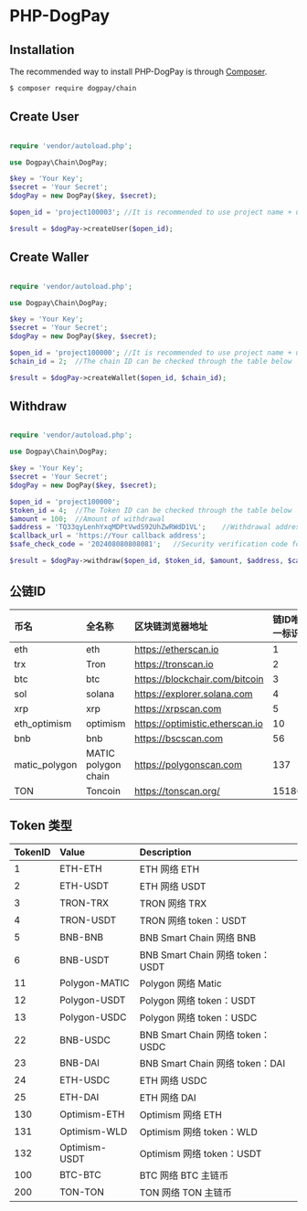 # PHP-DogPay


## Installation

The recommended way to install PHP-DogPay is through [Composer](https://getcomposer.org).

```bash
$ composer require dogpay/chain
```

## Create User

```php

require 'vendor/autoload.php';

use Dogpay\Chain\DogPay;

$key = 'Your Key';
$secret = 'Your Secret';
$dogPay = new DogPay($key, $secret);

$open_id = 'project100003'; //It is recommended to use project name + user unique identifier

$result = $dogPay->createUser($open_id);
```

## Create Waller

```php

require 'vendor/autoload.php';

use Dogpay\Chain\DogPay;

$key = 'Your Key';
$secret = 'Your Secret';
$dogPay = new DogPay($key, $secret);

$open_id = 'project100000'; //It is recommended to use project name + user unique identifier
$chain_id = 2;  //The chain ID can be checked through the table below

$result = $dogPay->createWallet($open_id, $chain_id);
```

## Withdraw

```php

require 'vendor/autoload.php';

use Dogpay\Chain\DogPay;

$key = 'Your Key';
$secret = 'Your Secret';
$dogPay = new DogPay($key, $secret);

$open_id = 'project100000';
$token_id = 4;  //The Token ID can be checked through the table below
$amount = 100;  //Amount of withdrawal
$address = 'TQ33qyLenhYxqMDPtVwdS92UhZwRWdD1VL';    //Withdrawal address
$callback_url = 'https://Your callback address';
$safe_check_code = '202408080808081';   //Security verification code for user withdrawal transactions

$result = $dogPay->withdraw($open_id, $token_id, $amount, $address, $callback_url, $safe_check_code);
```


## 公链ID

| 币名          | 全名称              | 区块链浏览器地址                | 链ID唯一标识 |
| :------------ | :------------------ | :------------------------------ | :----------- |
| eth           | eth                 | https://etherscan.io            | 1            |
| trx           | Tron                | https://tronscan.io             | 2            |
| btc           | btc                 | https://blockchair.com/bitcoin  | 3            |
| sol           | solana              | https://explorer.solana.com     | 4            |
| xrp           | xrp                 | https://xrpscan.com             | 5            |
| eth_optimism  | optimism            | https://optimistic.etherscan.io | 10           |
| bnb           | bnb                 | https://bscscan.com             | 56           |
| matic_polygon | MATIC polygon chain | https://polygonscan.com         | 137          |
| TON           | Toncoin             | https://tonscan.org/            | 15186        |


## Token 类型

| TokenID | Value         | Description                      |
| :------ | :------------ | :------------------------------- |
| 1       | ETH-ETH       | ETH 网络 ETH                     |
| 2       | ETH-USDT      | ETH 网络 USDT                    |
| 3       | TRON-TRX      | TRON 网络 TRX                    |
| 4       | TRON-USDT     | TRON 网络 token：USDT            |
| 5       | BNB-BNB       | BNB Smart Chain 网络 BNB         |
| 6       | BNB-USDT      | BNB Smart Chain 网络 token：USDT |
| 11      | Polygon-MATIC | Polygon 网络 Matic               |
| 12      | Polygon-USDT  | Polygon 网络 token：USDT         |
| 13      | Polygon-USDC  | Polygon 网络 token：USDC         |
| 22      | BNB-USDC      | BNB Smart Chain 网络 token：USDC |
| 23      | BNB-DAI       | BNB Smart Chain 网络 token：DAI  |
| 24      | ETH-USDC      | ETH 网络 USDC                    |
| 25      | ETH-DAI       | ETH 网络 DAI                     |
| 130     | Optimism-ETH  | Optimism 网络 ETH                |
| 131     | Optimism-WLD  | Optimism 网络 token：WLD         |
| 132     | Optimism-USDT | Optimism 网络 token：USDT        |
| 100     | BTC-BTC       | BTC 网络 BTC 主链币              |
| 200     | TON-TON       | TON 网络 TON 主链币              |

